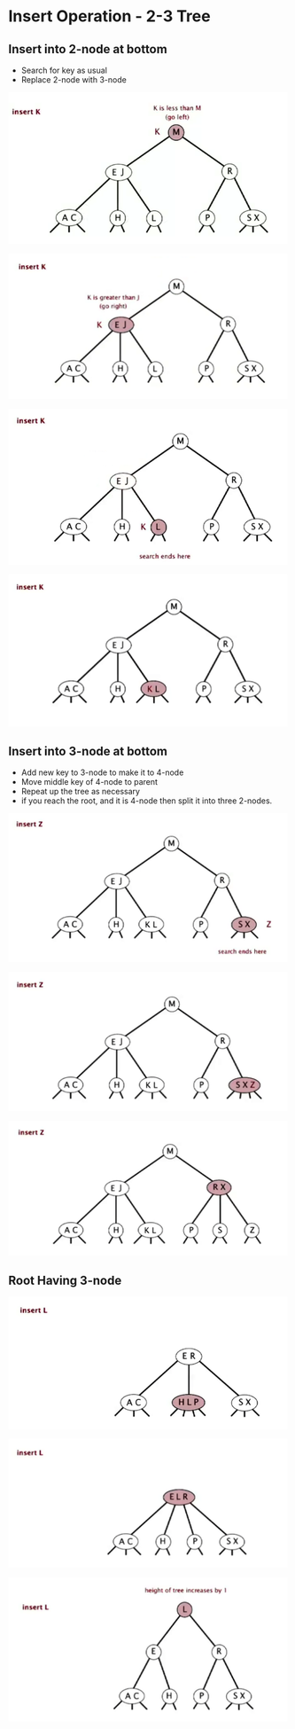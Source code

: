 # Insert Operation - 2-3 Tree

## Insert into 2-node at bottom

* Search for key as usual
* Replace 2-node with 3-node

![](../.gitbook/assets/image%20%2842%29.png)

![](../.gitbook/assets/image%20%2857%29.png)

![](../.gitbook/assets/image%20%2836%29.png)

![](../.gitbook/assets/image%20%2860%29.png)

## Insert into 3-node at bottom

* Add new key to 3-node to make it to 4-node
* Move middle key of 4-node to parent
* Repeat up the tree as necessary
* if you reach the root, and it is 4-node then split it into three 2-nodes.

![](../.gitbook/assets/image%20%2852%29.png)

![](../.gitbook/assets/image%20%2859%29.png)

![](../.gitbook/assets/image%20%2856%29.png)

## Root Having 3-node

![](../.gitbook/assets/image%20%2854%29.png)

![](../.gitbook/assets/image%20%2847%29.png)

![](../.gitbook/assets/image%20%2832%29.png)

